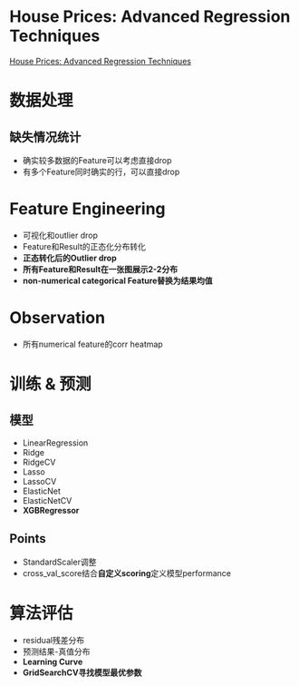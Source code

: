 # House Prices: Advanced Regression Techniques

[House Prices: Advanced Regression Techniques](https://www.kaggle.com/c/house-prices-advanced-regression-techniques)

# 数据处理

## 缺失情况统计

- 确实较多数据的Feature可以考虑直接drop
- 有多个Feature同时确实的行，可以直接drop

# Feature Engineering

- 可视化和outlier drop
- Feature和Result的正态化分布转化
- **正态转化后的Outlier drop**
- **所有Feature和Result在一张图展示2-2分布**
- **non-numerical categorical Feature替换为结果均值**

# Observation

- 所有numerical feature的corr heatmap

# 训练 & 预测

## 模型

- LinearRegression
- Ridge
- RidgeCV
- Lasso
- LassoCV
- ElasticNet
- ElasticNetCV
- **XGBRegressor**

## Points

- StandardScaler调整
- cross_val_score结合**自定义scoring**定义模型performance

# 算法评估

- residual残差分布
- 预测结果-真值分布
- **Learning Curve**
- **GridSearchCV寻找模型最优参数**
